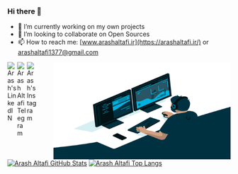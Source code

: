### Hi there 👋

- 🔭 I’m currently working on my own projects
- 👯 I’m looking to collaborate on Open Sources
- 📫 How to reach me: [www.arashaltafi.ir](https://arashaltafi.ir/) or [arashaltafi1377@gmail.com](mailto:arashaltafi1377@gmail.com)

<img align="right" alt="GIF" src="https://github.com/mohammadazadbar1995/mohammadazadbar1995/blob/main/code.gif?raw=true" width="400" height="220" />

<a href="https://www.linkedin.com/in/arashaltafi">
  <img align="left" alt="Arash's LinkedIN" width="22px" src="https://raw.githubusercontent.com/peterthehan/peterthehan/master/assets/linkedin.svg" />
</a>
<a href="https://t.me/arash_altafi">
  <img align="left" alt="Arash Altafi Telegram" width="22px" src="https://cdn.jsdelivr.net/npm/simple-icons@v3/icons/telegram.svg" />
</a>
<a href="https://www.instagram.com/arashaltafi/">
  <img align="left" alt="Arash's Instagram" width="22px" src="https://raw.githubusercontent.com/hussainweb/hussainweb/main/icons/instagram.png" />
</a>

<br />
<br />


[![Arash Altafi GitHub Stats](https://github-readme-stats.vercel.app/api?username=arashaltafi&show_icons=true&include_all_commits=true&theme=tokyonight&count_private=true&line_height=40)](https://github.com/arashaltafi/arashaltafi)
[![Arash Altafi Top Langs](https://github-readme-stats.vercel.app/api/top-langs/?username=arashaltafi&langs_count=5&theme=tokyonight&exclude_repo=SocketCpp,arashaltafi.github.io,DeveloperSite)](https://github.com/arashaltafi/arashaltafi)



<!--
**arashaltafi/arashaltafi** is a ✨ _special_ ✨ repository because its `README.md` (this file) appears on your GitHub profile.

Here are some ideas to get you started:

- 🔭 I’m currently working on ...
- 🌱 I’m currently learning ...
- 👯 I’m looking to collaborate on ...
- 🤔 I’m looking for help with ...
- 💬 Ask me about android , Maybe can help !
- 📫 How to reach me: ...
- 😄 Pronouns: ...
- ⚡ Fun fact: ...
-->


